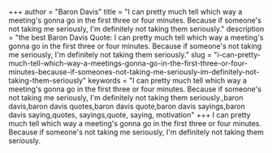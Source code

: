 +++
author = "Baron Davis"
title = "I can pretty much tell which way a meeting's gonna go in the first three or four minutes. Because if someone's not taking me seriously, I'm definitely not taking them seriously."
description = "the best Baron Davis Quote: I can pretty much tell which way a meeting's gonna go in the first three or four minutes. Because if someone's not taking me seriously, I'm definitely not taking them seriously."
slug = "i-can-pretty-much-tell-which-way-a-meetings-gonna-go-in-the-first-three-or-four-minutes-because-if-someones-not-taking-me-seriously-im-definitely-not-taking-them-seriously"
keywords = "I can pretty much tell which way a meeting's gonna go in the first three or four minutes. Because if someone's not taking me seriously, I'm definitely not taking them seriously.,baron davis,baron davis quotes,baron davis quote,baron davis sayings,baron davis saying,quotes, sayings,quote, saying, motivation"
+++
I can pretty much tell which way a meeting's gonna go in the first three or four minutes. Because if someone's not taking me seriously, I'm definitely not taking them seriously.
